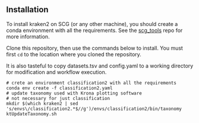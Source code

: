 ## Installation 
To install kraken2 on SCG (or any other machine), you should create a conda environment with all the requirements. See the [scg_tools](https://github.com/bhattlab/scg_tools#setting-up-your-environment-with-conda) repo for more information. 

Clone this repository, then use the commands below to install. You must first `cd` to the location where you cloned the repository.

It is also tasteful to copy datasets.tsv and config.yaml to a working directory for modification and workflow execution.
```
# crete an environment classification2 with all the requirements
conda env create -f classification2.yaml
# update taxonomy used with Krona plotting software
# not necessary for just classification
mkdir $(which kraken2 | sed 's/envs\/classification2.*$//g')/envs/classification2/bin/taxonomy
ktUpdateTaxonomy.sh 
```
